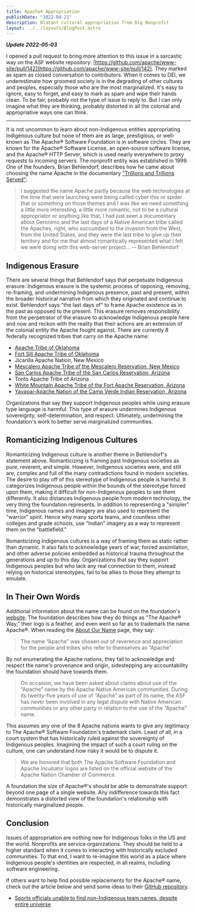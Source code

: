 ```yaml
---
title: Apache® Appropriation
publishDate: "2022-04-21"
description: Blatant cultural appropriation from Big Nonprofit
layout: ../../layouts/BlogPost.astro
---
```


_**Update 2022-05-03**_

I opened a pull request to bring more attention to this issue in a sarcastic way on the ASF website repository: [https://github.com/apache/www-site/pull/142](https://github.com/apache/www-site/pull/142). They marked as spam as closed conversation to contributors. When it comes to DEI, we underestimate how groomed society is in the degrading of other cultures and peoples, especially those who are the most marginalized. It's easy to ignore, easy to forget, and easy to mark as spam and wipe their hands clean. To be fair, probably not the type of issue to reply to. But I can only imagine what they are thinking, probably distorted in all the colonial and appropriative ways one can think.

<hr />

It is not uncommon to learn about non-Indigenous entities appropriating Indigenous culture but none of them are as large, prestigious, or well-known as The Apache® Software Foundation is in software circles. They are known for the Apache® Software License, an open-source software license, and the Apache® HTTP Server, which is used nearly everywhere to proxy requests to incoming servers. The nonprofit entity was established in 1999. One of the founders, Brian Behlendorf, describes how he came about choosing the name Apache in the documentary ["Trillions and Trillions Served"](https://www.youtube.com/watch?v=JUt2nb0mgwg&t=249s):

> I suggested the name Apache partly because the web technologies at the time that were launching were being called cyber this or spider that or something on those themes and I was like we need something a little more interesting, a little more romantic, not to be a cultural appropriator or anything like that, I had just seen a documentary about Geronimo and the last days of a Native American tribe called the Apaches, right, who succumbed to the invasion from the West, from the United States, and they were the last tribe to give up their territory and for me that almost romantically represented what I felt we were doing with this web-server project... -- Brian Behlendorf

## Indigenous Erasure

There are several things that Behlendorf says that perpetuate Indigenous erasure. Indigenous erasure is the systemic process of opposing, removing, re-framing, and undermining Indigenous presence, past and present, within the broader historical narrative from which they originated and continue to exist. Behlendorf says "the last days of" to frame Apache existence as in the past as opposed to the present. This erasure removes responsibility from the perpetrator of the erasure to acknowledge Indigenous people here and now and reckon with the reality that their actions are an extension of the colonial entity the Apache fought against. There are currently 8 federally recognized tribes that carry on the Apache name:

- [Apache Tribe of Oklahoma](https://apachetribe.org/)
- [Fort Sill Apache Tribe of Oklahoma](https://fortsillapache-nsn.gov/)
- Jicarilla Apache Nation, New Mexico
- [Mescalero Apache Tribe of the Mescalero Reservation, New Mexico](https://mescaleroapachetribe.com/)
- [San Carlos Apache Tribe of the San Carlos Reservation, Arizona](https://www.scat-nsn.gov/)
- Tonto Apache Tribe of Arizona
- [White Mountain Apache Tribe of the Fort Apache Reservation, Arizona](https://whitemountainapache.org/)
- [Yavapai-Apache Nation of the Camp Verde Indian Reservation, Arizona](https://yavapai-apache.org/)

Organizations that say they support Indigenous peoples while using erasure type language is harmful. This type of erasure undermines Indigenous sovereignty, self-determination, and respect. Ultimately, undermining the foundation's work to better serve marginalized communities.

## Romanticizing Indigenous Cultures

Romanticizing Indigenous culture is another theme in Behlendorf's statement above. Romanticizing is framing past Indigenous societies as pure, reverent, and simple. However, Indigenous societies were, and still are, complex and full of the many contradictions found in modern societies. The desire to play off of this stereotype of Indigenous people is harmful. It categorizes Indigenous people within the bounds of the stereotype forced upon them, making it difficult for non-Indigenous peoples to see them differently. It also distances Indigenous people from modern technology, the very thing the foundation represents. In addition to representing a "simpler" time, Indigenous names and imagery are also used to represent the "warrior" spirit. Hence why many sports teams, and countless other colleges and grade schools, use "Indian" imagery as a way to represent them on the "battlefield."

Romanticizing Indigenous cultures is a way of framing them as static rather than dynamic. It also fails to acknowledge years of war, forced assimilation, and other adverse policies embedded as historical trauma throughout the generations and up to this day. Organizations that say they support Indigenous peoples but who lack any real connection to them, instead relying on historical stereotypes, fail to be allies to those they attempt to emulate.

## In Their Own Words

Additional information about the name can be found on the foundation's [website](https://apache.org/). The foundation describes how they do things as "The Apache® Way," their logo is a feather, and even went so far as to trademark the name Apache®. When reading the [About Our Name](https://www.apache.org/apache-name/) page, they say:

> The name “Apache” was chosen out of reverence and appreciation for the people and tribes who refer to themselves as “Apache”

By not enumerating the Apache nations, they fail to acknowledge and respect the name's provenance and origin, sidestepping any accountability the foundation should have towards them.

> On occasion, we have been asked about claims about use of the “Apache” name by the Apache Native American communities. During its twenty-five years of use of “Apache” as part of its name, the ASF has never been involved in any legal dispute with Native American communities or any other party in relation to the use of the “Apache” name.

This assumes any one of the 8 Apache nations wants to give any legitimacy to The Apache® Software Foundation's trademark claim. Least of all, in a court system that has historically ruled against the sovereignty of Indigenous peoples. Imagining the impact of such a court ruling on the culture, one can understand how risky it would be to dispute it.

> We are honored that both The Apache Software Foundation and Apache Incubator logos are listed on the official website of the Apache Nation Chamber of Commerce.

A foundation the size of Apache®'s should be able to demonstrate support beyond one page of a single website. Any indifference towards this fact demonstrates a distorted view of the foundation's relationship with historically marginalized people.

## Conclusion

Issues of appropriation are nothing new for Indigenous folks in the US and the world. Nonprofits are service organizations. They should be held to a higher standard when it comes to interacting with historically excluded communities. To that end, I want to re-imagine this world as a place where Indigenous people's identities are respected, in all realms, including software engineering.

If others want to help find possible replacements for the Apache® name, check out the article below and send some ideas to their [GitHub repository](https://github.com/apache).

- [Sports officials unable to find non-Indigenous team names, despite entire universe](https://walkingeaglenews.com/2017/12/14/sports-officials-unable-to-find-non-indigenous-team-names-despite-entire-universe/)
